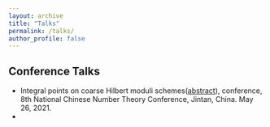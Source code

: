 ```yaml
---
layout: archive
title: "Talks"
permalink: /talks/
author_profile: false
---
```


## Conference Talks
- Integral points on coarse Hilbert moduli schemes([abstract](../_talks/2021-05-26-talk.md)), conference, 8th National Chinese Number Theory Conference, Jintan, China. May 26, 2021.
- 
